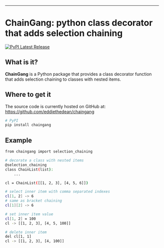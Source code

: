 -----------------

# ChainGang: python class decorator that adds selection chaining
[![PyPI Latest Release](https://img.shields.io/pypi/v/chaingang.svg)](https://pypi.org/project/chaingang/)

## What is it?

**ChainGang** is a Python package that provides a class decorator function that adds selection chaining to classes with nested items.

## Where to get it
The source code is currently hosted on GitHub at:
https://github.com/eddiethedean/chaingang

```sh
# PyPI
pip install chaingang
```

## Example
```sh
from chaingang import selection_chaining

# decorate a class with nested items
@selection_chaining
class ChainList(list):
    ...

cl = ChainList([[1, 2, 3], [4, 5, 6]])

# select inner item with comma separated indexes
cl[1, 2] -> 6
# same as bracket chaining
cl[1][2] -> 6

# set inner item value
cl[1, 2] = 100
cl -> [[1, 2, 3], [4, 5, 100]]

# delete inner item
del cl[1, 1]
cl -> [[1, 2, 3], [4, 100]]
```